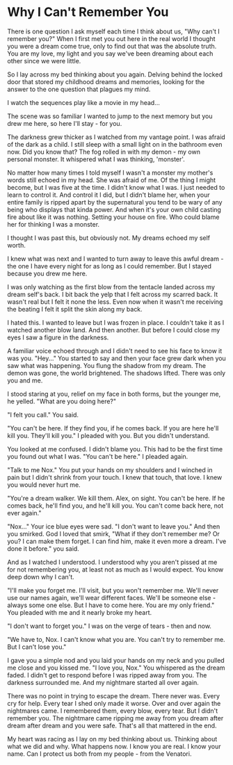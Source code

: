 # Why I Can't Remember You
There is  one question I ask myself each time I think about us, "Why can't I remember you?" When I first met you out here in the real world I thought you were a dream come true, only to find out that was the absolute truth.  You are my love, my light and you say we've been dreaming about each other since we were little.
 
So I lay across my bed thinking about you again. Delving behind the locked door that stored my childhood dreams and memories, looking for the answer to the one question that plagues my mind.

I watch the sequences play like a movie in my head... 

The scene was so familiar I wanted to jump to the next memory but you drew me here, so here I'll stay - for you.

The darkness grew thicker as I watched from my vantage point.  I was afraid of the dark as a child.  I still sleep with a small light on in the bathroom even now.  Did you know that?  The fog rolled in with my demon - my own personal monster.  It whispered what I was thinking, 'monster'.  

No matter how many times I told myself I wasn't a monster my mother's words still echoed in my head.  She was afraid of me.  Of the thing I might become, but I was five at the time.  I didn't know what I was.  I just needed to learn to control it.  And control it I did, but I didn't blame her, when your entire family is ripped apart by the supernatural you tend to be wary of any being who displays that kinda power.  And when it's your own child casting fire about like it was nothing.  Setting your house on fire. Who could blame her for thinking  I was a monster.  

I thought I was past this, but obviously not.  My dreams echoed my self worth.

I knew what was next and I wanted to turn away to leave this awful dream - the one I have every night for as long as I could remember. But I stayed because you drew me here.

I was only watching as the first blow from the tentacle landed across my dream self's back.  I bit back the yelp that I felt across my scarred back.  It wasn't real but I felt it none the less.  Even now when it wasn't me receiving the beating I felt it split the skin along my back.

I hated this.  I wanted to leave but I was frozen in place.  I couldn't take it as I watched another blow land. And then another.  But before I could close my eyes I saw a figure in the darkness.  

A familiar voice echoed through and I didn't need to see his face to know it was you.  "Hey..." You started to say and then your face grew dark when you saw what was happening.  You flung the shadow from my dream.  The demon was gone, the world brightened.  The shadows lifted.  There was only you and me.  

I stood staring at you, relief on my face in both forms, but the younger me, he yelled.  "What are you doing here?"

"I felt you call."  You said.

"You can't be here.  If they find you, if he comes back.  If you are here he'll kill you.  They'll kill you."  I pleaded with you.  But you didn't understand.

You looked at me confused.  I didn't blame you.  This had to be the first time you found out what I was.  "You can't be here."  I pleaded again.  

"Talk to me Nox."  You put your hands on my shoulders and I winched in pain but I didn't shrink from your touch.  I knew that touch, that love.  I knew you would never hurt me.

"You're a dream walker.  We kill them.  Alex, on sight.  You can't be here.  If he comes back, he'll find you, and he'll kill you.  You can't come back here, not ever again."

"Nox..."  Your ice blue eyes were sad.  "I don't want to leave you." And then you smirked.  God I loved that smirk, "What if they don't remember me?  Or you?  I can make them forget.  I can find him, make it even more a dream.  I've done it before."  you said.  

And as I watched I understood.  I understood why you aren't pissed at me for not remembering you, at least not as much as I would expect.  You know deep down why I can't.

"I'll make you forget me.  I'll visit, but you won't remember me.  We'll never use our names again, we'll wear different faces.  We'll be someone else - always some one else.  But I have to come here.  You are my only friend."  You pleaded with me and it nearly broke my heart.

"I don't want to forget you."  I was on the verge of tears - then and now.

"We have to,  Nox.  I can't know what you are.  You can't try to remember me.  But I can't lose you."

I gave you a simple nod and you laid your hands on my neck and you pulled me close and you kissed me.  "I love you, Nox."  You whispered as the dream faded.  I didn't get to respond before I was ripped away from you.  The darkness surrounded me.  And my nightmare started all over again. 

There was no point in trying to escape the dream.  There never was.  Every cry for help.  Every tear I shed only made it worse.  Over and over again the nightmares came.  I remembered them, every blow, every tear.  But I didn't remember you.  The nightmare came ripping me away from you dream after dream after dream and you were safe.  That's all that mattered in the end.

My heart was racing as I lay on my bed thinking about us.  Thinking about what we did and why.  What happens now.  I know you are real.  I know your name.  Can I protect us both from my people - from the Venatori. 


<!--stackedit_data:
eyJoaXN0b3J5IjpbNTU3NjkwNTUzLDExMTI0NDc3NDgsLTMyOD
IxMjQ1NSwtMTkwMDM0Mjk1NiwxNjEyNDE4MzI4LC0xNTE3MTU1
MjUxLDIwNzI3MjIwNjcsLTk2ODIxMzVdfQ==
-->